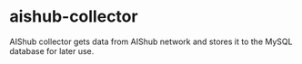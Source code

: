 # aishub-collector
AIShub collector gets data from AIShub network and stores it to the MySQL database for later use.
